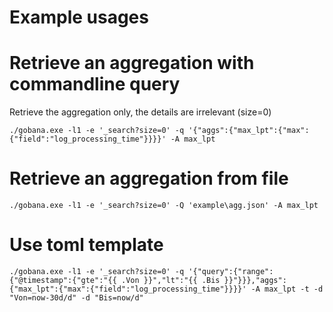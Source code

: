 # Example usages

# Retrieve an aggregation with commandline query 
Retrieve the aggregation only, the details are irrelevant (size=0)
```
./gobana.exe -l1 -e '_search?size=0' -q '{"aggs":{"max_lpt":{"max":{"field":"log_processing_time"}}}}' -A max_lpt
```

# Retrieve an aggregation from file
```
./gobana.exe -l1 -e '_search?size=0' -Q 'example\agg.json' -A max_lpt
```

# Use toml template
```
./gobana.exe -l1 -e '_search?size=0' -q '{"query":{"range":{"@timestamp":{"gte":"{{ .Von }}","lt":"{{ .Bis }}"}}},"aggs":{"max_lpt":{"max":{"field":"log_processing_time"}}}}' -A max_lpt -t -d "Von=now-30d/d" -d "Bis=now/d"
```
